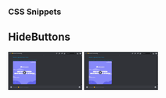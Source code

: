 ### CSS Snippets
## HideButtons
<img src="images/css/Hidebuttons1.png" width="30%" /> <img src="images/css/Hidebuttons1.png" width="30%" />
